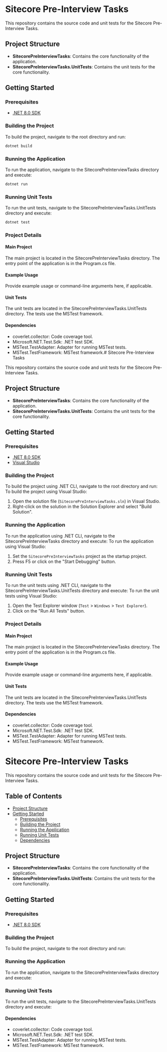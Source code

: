 # Sitecore Pre-Interview Tasks

This repository contains the source code and unit tests for the Sitecore Pre-Interview Tasks.

## Project Structure

- **SitecorePreInterviewTasks**: Contains the core functionality of the application.
- **SitecorePreInterviewTasks.UnitTests**: Contains the unit tests for the core functionality.

## Getting Started

### Prerequisites

- [.NET 8.0 SDK](https://dotnet.microsoft.com/download/dotnet/8.0)

### Building the Project

To build the project, navigate to the root directory and run:

```bash
dotnet build
```

### Running the Application
To run the application, navigate to the SitecorePreInterviewTasks directory and execute:

```bash
dotnet run
```

### Running Unit Tests
To run the unit tests, navigate to the SitecorePreInterviewTasks.UnitTests directory and execute:

```bash
dotnet test
```
### Project Details
#### Main Project
The main project is located in the SitecorePreInterviewTasks directory. The entry point of the application is in the Program.cs file.

#### Example Usage
Provide example usage or command-line arguments here, if applicable.

#### Unit Tests
The unit tests are located in the SitecorePreInterviewTasks.UnitTests directory. The tests use the MSTest framework.

#### Dependencies
- coverlet.collector: Code coverage tool.
- Microsoft.NET.Test.Sdk: .NET test SDK.
- MSTest.TestAdapter: Adapter for running MSTest tests.
- MSTest.TestFramework: MSTest framework.# Sitecore Pre-Interview Tasks

This repository contains the source code and unit tests for the Sitecore Pre-Interview Tasks.

## Project Structure

- **SitecorePreInterviewTasks**: Contains the core functionality of the application.
- **SitecorePreInterviewTasks.UnitTests**: Contains the unit tests for the core functionality.

## Getting Started

### Prerequisites

- [.NET 8.0 SDK](https://dotnet.microsoft.com/download/dotnet/8.0)
- [Visual Studio](https://visualstudio.microsoft.com/downloads/)

### Building the Project

To build the project using .NET CLI, navigate to the root directory and run:
To build the project using Visual Studio:
1. Open the solution file (`SitecorePreInterviewTasks.sln`) in Visual Studio.
2. Right-click on the solution in the Solution Explorer and select "Build Solution".

### Running the Application

To run the application using .NET CLI, navigate to the SitecorePreInterviewTasks directory and execute:
To run the application using Visual Studio:
1. Set the `SitecorePreInterviewTasks` project as the startup project.
2. Press F5 or click on the "Start Debugging" button.

### Running Unit Tests

To run the unit tests using .NET CLI, navigate to the SitecorePreInterviewTasks.UnitTests directory and execute:
To run the unit tests using Visual Studio:
1. Open the Test Explorer window (`Test` > `Windows` > `Test Explorer`).
2. Click on the "Run All Tests" button.

### Project Details
#### Main Project
The main project is located in the SitecorePreInterviewTasks directory. The entry point of the application is in the Program.cs file.

#### Example Usage
Provide example usage or command-line arguments here, if applicable.

#### Unit Tests
The unit tests are located in the SitecorePreInterviewTasks.UnitTests directory. The tests use the MSTest framework.

#### Dependencies
- coverlet.collector: Code coverage tool.
- Microsoft.NET.Test.Sdk: .NET test SDK.
- MSTest.TestAdapter: Adapter for running MSTest tests.
- MSTest.TestFramework: MSTest framework.
# Sitecore Pre-Interview Tasks

This repository contains the source code and unit tests for the Sitecore Pre-Interview Tasks.

## Table of Contents
- [Project Structure](#project-structure)
- [Getting Started](#getting-started)
  - [Prerequisites](#prerequisites)
  - [Building the Project](#building-the-project)
  - [Running the Application](#running-the-application)
  - [Running Unit Tests](#running-unit-tests)
  - [Dependencies](#dependencies)

## Project Structure

- **SitecorePreInterviewTasks**: Contains the core functionality of the application.
- **SitecorePreInterviewTasks.UnitTests**: Contains the unit tests for the core functionality.

## Getting Started

### Prerequisites

- [.NET 8.0 SDK](https://dotnet.microsoft.com/download/dotnet/8.0)

### Building the Project

To build the project, navigate to the root directory and run:
### Running the Application
To run the application, navigate to the SitecorePreInterviewTasks directory and execute:
### Running Unit Tests
To run the unit tests, navigate to the SitecorePreInterviewTasks.UnitTests directory and execute:

#### Dependencies
- coverlet.collector: Code coverage tool.
- Microsoft.NET.Test.Sdk: .NET test SDK.
- MSTest.TestAdapter: Adapter for running MSTest tests.
- MSTest.TestFramework: MSTest framework.

